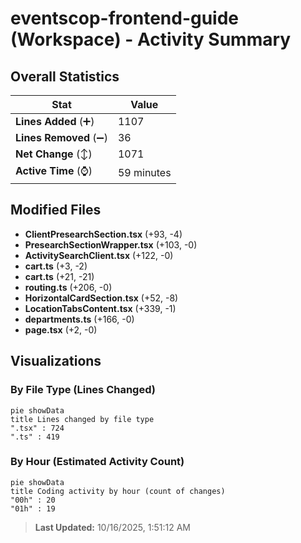 # eventscop-frontend-guide (Workspace) - Activity Summary 

## Overall Statistics

| Stat                   | Value                                                             |
| ---------------------- | ----------------------------------------------------------------- |
| **Lines Added** (➕)   | 1107                                          |
| **Lines Removed** (➖) | 36                                        |
| **Net Change** (↕)    | 1071                |
| **Active Time** (⌚)   | 59 minutes |


## Modified Files
- **ClientPresearchSection.tsx** (+93, -4)
- **PresearchSectionWrapper.tsx** (+103, -0)
- **ActivitySearchClient.tsx** (+122, -0)
- **cart.ts** (+3, -2)
- **cart.ts** (+21, -21)
- **routing.ts** (+206, -0)
- **HorizontalCardSection.tsx** (+52, -8)
- **LocationTabsContent.tsx** (+339, -1)
- **departments.ts** (+166, -0)
- **page.tsx** (+2, -0)

## Visualizations

### By File Type (Lines Changed)

```mermaid
pie showData
title Lines changed by file type
".tsx" : 724
".ts" : 419
```

### By Hour (Estimated Activity Count)

```mermaid
pie showData
title Coding activity by hour (count of changes)
"00h" : 20
"01h" : 19
```


> **Last Updated:** 10/16/2025, 1:51:12 AM